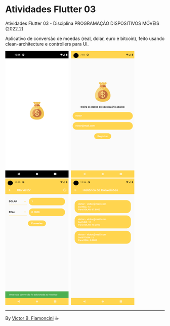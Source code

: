 # Atividades Flutter 03

Atividades Flutter 03 - Disciplina PROGRAMAÇÃO DISPOSITIVOS MÓVEIS (2022.2)

Aplicativo de conversão de moedas (real, dolar, euro e bitcoin), feito usando clean-architecture e controllers para UI.

<div>
  <img src="./.github/splashscreen.png" width="200" height="400" style="margin-right: 4px" />
  <img src="./.github/register-page.png" width="200" height="400" style="margin-right: 4px" />
  <img src="./.github/convert-currency-page.png" width="200" height="400" style="margin-right: 4px" />
  <img src="./.github/currencies-history-page.png" width="200" height="400" />
</div>

----------
By [Victor B. Fiamoncini](https://github.com/Victor-Fiamoncini) ☕️
